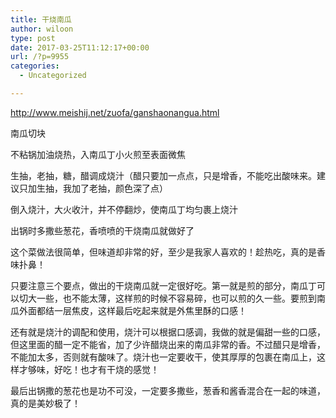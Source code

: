 ```yaml
---
title: 干烧南瓜
author: wiloon
type: post
date: 2017-03-25T11:12:17+00:00
url: /?p=9955
categories:
  - Uncategorized

---
```

http://www.meishij.net/zuofa/ganshaonangua.html



南瓜切块

不粘锅加油烧热，入南瓜丁小火煎至表面微焦

生抽，老抽，糖，醋调成烧汁（醋只要加一点点，只是增香，不能吃出酸味来。建议只加生抽，我加了老抽，颜色深了点）

倒入烧汁，大火收汁，并不停翻炒，使南瓜丁均匀裹上烧汁

出锅时多撒些葱花，香喷喷的干烧南瓜就做好了

这个菜做法很简单，但味道却非常的好，至少是我家人喜欢的！趁热吃，真的是香味扑鼻！

只要注意三个要点，做出的干烧南瓜就一定很好吃。第一就是煎的部分，南瓜丁可以切大一些，也不能太薄，这样煎的时候不容易碎，也可以煎的久一些。要煎到南瓜外面都结一层焦皮，这样最后吃起来就是外焦里酥的口感！

还有就是烧汁的调配和使用，烧汁可以根据口感调，我做的就是偏甜一些的口感，但这里面的醋一定不能省，加了少许醋烧出来的南瓜非常的香。不过醋只是增香，不能加太多，否则就有酸味了。烧汁也一定要收干，使其厚厚的包裹在南瓜上，这样才够味，好吃！也才有干烧的感觉！

最后出锅撒的葱花也是功不可没，一定要多撒些，葱香和酱香混合在一起的味道，真的是美妙极了！